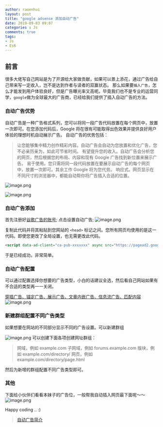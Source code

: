 ```yaml
---
author: raoenhui
layout: post
title: "google adsense 添加自动广告"
date: 2019-09-03 09:07
categories : Js
comments: true
tags:
- Js
- Es6
---
```


## 前言
很多大佬写自己网站是为了开源给大家做贡献，如果可以景上添花，通过广告给自己带来写一定收入，岂不是达到作者与读者的双赢状态。
那么如果要`插入广告`，怎么才能发到用户体验良好，但是广告曝光率又高呢。毕竟我们也不是专业的运营同学，`google`做为全球最大的广告商，已经给我们提供了插入自动广告的方法。

### 自动广告优势
自动广告是一种广告格式系列，您可以将同一段广告代码放置在每个网页中，放置一次即可。在您添加代码后，Google 将在很有可能取得出色效果并提供良好用户体验的理想时机自动展示广告。
自动广告的优势包括：
> 让您能够集中精力创作精彩内容。自动广告会自动为您放置和优化广告，您不必亲历亲为，如此可节省时间。
> 有望提升您的收入。自动广告会分析您的网页，然后根据您的布局、内容和现有 Google 广告找到新位置来展示广告。
> 易于使用。您只需将同一段代码放置在要展示自动广告的每个网页中，放置一次即可。其余工作 Google 将为您代劳。
> 响应式。网页显示在不同尺寸的浏览器中，都能自动帮你将广告插入合适的位置。

![image.png](https://raoenhui.github.io/images/190903/1.png)

![image.png](https://raoenhui.github.io/images/190903/2.jpg)

### 自动广告添加
首先注册好[谷歌广告的账号](https://www.google.com/adsense);
点击设置自动广告;
![image.png](https://raoenhui.github.io/images/190903/3.jpg)


复制此代码并将其粘贴到您网站的 `<head>` 标记之间。您所有网页均使用的是这一代码。即使您更改了全局设置，也无需更改此代码。
```html
<script data-ad-client="ca-pub-xxxxxxx" async src="https://pagead2.googlesyndication.com/pagead/js/adsbygoogle.js"></script>

```
于是已经成功，非常简单。

### 自动广告配置
可以通过配置选择你想要的广告类型，小白的话建议全选，然后看自己网站如果有不合适的类型再一一关闭。

[穿插广告、锚定广告、展示广告、文章内嵌广告、信息流广告、匹配内容](https://support.google.com/adsense/answer/7478040?hl=zh-Hans&ref_topic=1307438)
![image.png](https://raoenhui.github.io/images/190903/4.jpg)

### 新建群组配置不同广告类型
如果想要在网站的不同部分显示不同的广告设置。可以新建群组

![image.png](https://raoenhui.github.io/images/190903/5.jpg)
可以创建下面各项创建网址群组：
> 网域，例如 example.com
> 子网域，例如 forums.example.com
> 版块，例如 example.com/directory/
> 网页，例如 example.com/directory/page.html

然后为新增的群组配置不同广告类型即可。

### 其他
下面给小伙伴们看看本妹子的广告位，一般帮我自动插入网页最下面呢～～
![image.png](https://raoenhui.github.io/images/190903/6.jpg)

Happy coding .. :)



> [自动广告简介](https://support.google.com/adsense/answer/7478040?hl=zh-Hans&ref_topic=1307438)






